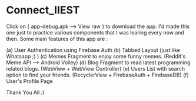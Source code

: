 # Connect_IIEST
Click on { app-debug.apk --> View raw } to download the app.
I'd made this one just to practice various components that I was learing every now and then. 
Some main features of this app are : 

  (a) User Authentication using Firebase Auth
  (b) Tabbed Layout (just like Whatsapp ;) )
  (c) Memes Fragment to enjoy some funny memes. (Reddit's Meme API --> Android Volley)
  (d) Blog Fragment to read latest programming related blogs. (WebView + WebView Controller)
  (e) Users List with search option to find your friends. (RecyclerView + FirebaseAuth + FirebaseDB)
  (f) User's Profile Page 
  
Thank You All :)  

